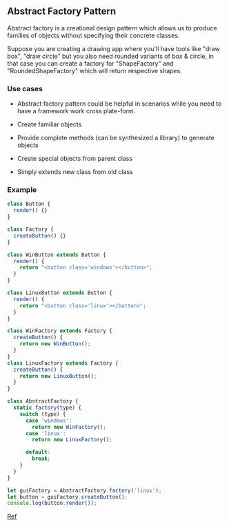 ## Abstract Factory Pattern

Abstract factory is a creational design pattern which allows us to produce families of objects without specifying their concrete classes.

Suppose you are creating a drawing app where you'll have tools like "draw box", "draw circle" but you also need rounded
variants of box & circle, in that case you can create a factory for "ShapeFactory" and "RoundedShapeFactory" which will
return respective shapes.

### Use cases

- Abstract factory pattern could be helpful in scenarios while you need to have a framework work cross plate-form.

- Create familiar objects
- Provide complete methods (can be synthesized a library) to generate objects
- Create special objects from parent class
- Simply extends new class from old class

### Example

```js
class Button {
  render() {}
}

class Factory {
  createButton() {}
}

class WinButton extends Button {
  render() {
    return "<button class='windows'></button>";
  }
}

class LinuxButton extends Button {
  render() {
    return "<button class='linux'></button>";
  }
}

class WinFactory extends Factory {
  createButton() {
    return new WinButton();
  }
}
class LinuxFactory extends Factory {
  createButton() {
    return new LinuxButton();
  }
}

class AbstractFactory {
  static factory(type) {
    switch (type) {
      case 'windows':
        return new WinFactory();
      case 'linux':
        return new LinuxFactory();

      default:
        break;
    }
  }
}

let guiFactory = AbstractFactory.factory('linux');
let button = guiFactory.createButton();
console.log(button.render());
```


[Ref](https://dev.to/anuraghazra/design-patterns-everyday-53m0#Day-2)